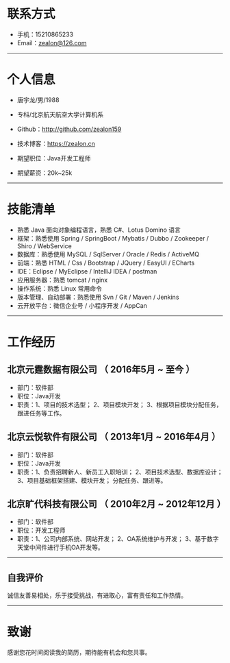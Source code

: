 
# 联系方式

- 手机：15210865233
- Email：zealon@126.com

---

# 个人信息

 - 唐宇龙/男/1988
 - 专科/北京航天航空大学计算机系
 - Github：http://github.com/zealon159
 - 技术博客：https://zealon.cn

 - 期望职位：Java开发工程师
 - 期望薪资：20k~25k

---

# 技能清单

- 熟悉 Java 面向对象编程语言，熟悉 C#、Lotus Domino 语言
- 框架：熟悉使用 Spring / SpringBoot / Mybatis / Dubbo / Zookeeper / Shiro / WebService
- 数据库：熟悉使用 MySQL / SqlServer / Oracle / Redis / ActiveMQ
- 前端：熟悉 HTML / Css / Bootstrap / JQuery / EasyUI / ECharts
- IDE：Eclipse / MyEclipse / IntelliJ IDEA / postman
- 应用服务器：熟悉 tomcat / nginx
- 操作系统：熟悉 Linux 常用命令
- 版本管理、自动部署：熟悉使用 Svn / Git / Maven / Jenkins
- 云开放平台：微信企业号 / 小程序开发 / AppCan

---

# 工作经历

## 北京元霆数据有限公司 （ 2016年5月 ~ 至今 ）
- 部门：软件部
- 职位：Java开发
- 职责：1、项目的技术选型； 2、项目模块开发； 3、根据项目模块分配任务，跟进任务等工作。
 
## 北京云悦软件有限公司 （ 2013年1月 ~ 2016年4月 ）
- 部门：软件部
- 职位：Java开发
- 职责：1、负责招聘新人、新员工入职培训； 2、项目技术选型、数据库设计； 3、项目基础框架搭建、模块开发； 分配任务、跟进等。

## 北京旷代科技有限公司 （ 2010年2月 ~ 2012年12月 ）
- 部门：软件部
- 职位：开发工程师
- 职责：1、公司内部系统、网站开发； 2、OA系统维护与开发； 3、基于数字天堂中间件进行手机OA开发等。

---

## 自我评价

诚信友善易相处，乐于接受挑战，有进取心，富有责任和工作热情。

---

# 致谢
感谢您花时间阅读我的简历，期待能有机会和您共事。
